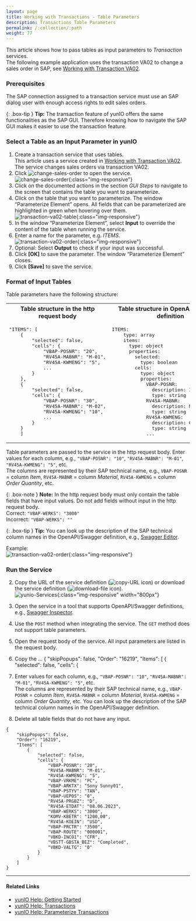 ```yaml
---
layout: page
title: Working with Transactions - Table Parameters
description: Transactions Table Parameters
permalink: /:collection/:path
weight: 77
---
```


This article shows how to pass tables as input parameters to *Transaction* services.<br>
The following example application uses the transaction VA02 to change a sales order in SAP, see [Working with Transaction VA02](./transaction-va02).

### Prerequisites

The SAP connection assigned to a transaction service must use an SAP dialog user with enough access rights to edit sales orders. 

{: .box-tip }
**Tip:** The transaction feature of yunIO offers the same functionalities as the SAP GUI. 
Therefore knowing how to navigate the SAP GUI makes it easier to use the transaction feature. 

### Select a Table as an Input Parameter in yunIO

1. Create a transaction service that uses tables. <br>
This article uses a service created in [Working with Transaction VA02](./transaction-va02). The service changes sales orders via transaction VA02.
2. Click ![change-sales-order](/img/contents/yunio/edit-cog-icon.png) to open the service. <br>
![change-sales-order](/img/contents/yunio/transaction-edit.png){:class="img-responsive"}
3. Click on the documented actions in the section *GUI Steps* to navigate to the screen that contains the table you want to parameterize.<br>
4. Click on the table that you want to parameterize. The window “Parameterize Element” opens. 
All fields that can be parameterized are highlighted in green when hovering over them.<br>
![transaction-va02-table](/img/contents/yunio/transaction-va02-table.png){:class="img-responsive"}
5. In the window “Parameterize Element”, select **Input** to override the content of the table when running the service.
6. Enter a name for the parameter, e.g. *ITEMS*.<br>
![transaction-va02-order](/img/contents/yunio/transaction-va02-order.png){:class="img-responsive"}
7. Optional: Select **Output** to check if your input was successful.
8. Click **[OK]** to save the parameter. The window “Parameterize Element” closes.
9. Click **[Save]** to save the service.

### Format of Input Tables

Table parameters have the following structure:

<table>
<tr><th>
Table structure in the http request body
</th><th>
Table structure in OpenAPI/Swagger definition
</th></tr>
<tr><td>
<pre>
"ITEMS": [
    {
        "selected": false,
        "cells": {
            "VBAP-POSNR": "20",
            "RV45A-MABNR": "M-01",
            "RV45A-KWMENG": "5",
            ...
        }
    },
    {
        "selected": false,
        "cells": {
            "VBAP-POSNR": "30",
            "RV45A-MABNR": "M-02",
            "RV45A-KWMENG": "10",
            ...
        }
    }
    ]
</pre>
</td>
<td>
<pre>
ITEMS:
    type: array
    items:
      type: object
      properties:
        selected:
          type: boolean
        cells:
          type: object
          properties:
            VBAP-POSNR:
              description: Item
              type: string
            RV45A-MABNR:
              description: Material
              type: string
            RV45A-KWMENG:
              description: Order Quantity
              type: string
            ...
</pre>
</td></tr>
</table>

Table parameters are passed to the service in the http request body. 
Enter values for each column, e.g., `"VBAP-POSNR": "10"`, `"RV45A-MABNR": "M-01"`, `"RV45A-KWMENG": "5"`, etc.<br>
The columns are represented by their SAP technical name, e.g., `VBAP-POSNR` = column *Item*, `RV45A-MABNR` = column *Material*, `RV45A-KWMENG` = column *Order Quantity*, etc.

{: .box-note }
**Note:** In the http request body must only contain the table fields that have input values. Do not add fields without input in the http request body.<br>
Correct: `"VBAP-WERKS": "3000"`<br>
Incorrect: `"VBAP-WERKS": ""`

{: .box-tip }
**Tip:** You can look up the description of the SAP technical column names in the OpenAPI/Swagger definition, e.g., [Swagger Editor](https://editor.swagger.io/).

Example:<br>
![transaction-va02-order](/img/contents/yunio/table-input-requestbody.png){:class="img-responsive"}

### Run the Service
2. Copy the URL of the service definition (![copy-URL](/img/contents/yunio/copyURL.png) icon) or download the service definition (![download-file](/img/contents/yunio/download.png) icon).<br>
![yunio-Services](/img/contents/yunio/yunio-run-services.png){:class="img-responsive" width="800px"}
2. Open the service in a tool that supports OpenAPI/Swagger definitions, e.g., [Swagger Inspector](https://inspector.swagger.io/). 
3. Use the `POST` method when integrating the service. The `GET` method does not support table parameters.
4. Open the request body of the service. All input parameters are listed in the request body.
5. Copy the ...
{
    "skipPopups": false,
    "Order": "16219",
    "Items": [
        {
            "selected": false,
            "cells": {

6. Enter values for each column, e.g., `"VBAP-POSNR": "10"`, `"RV45A-MABNR": "M-01"`, `"RV45A-KWMENG": "5"`, etc.<br>
The columns are represented by their SAP technical name, e.g., `VBAP-POSNR` = column *Item*, `RV45A-MABNR` = column *Material*, `RV45A-KWMENG` = column *Order Quantity*, etc.
You can look up the description of the SAP technical column names in the OpenAPI/Swagger definition.
7. Delete all table fields that do not have any input.


```
{
    "skipPopups": false,
    "Order": "16219",
    "Items": [
        {
            "selected": false,
            "cells": {
                "VBAP-POSNR": "20",
                "RV45A-MABNR": "M-01",
                "RV45A-KWMENG": "5",
                "VBAP-VRKME": "PC",
                "VBAP-ARKTX": "Sony Sunny01",
                "VBAP-PSTYV": "TAN",
                "VBAP-UEPOS": "0",
                "RV45A-PRGBZ": "D",
                "RV45A-ETDAT": "08.06.2023",
                "VBAP-WERKS": "3000",
                "KOMV-KBETR": "1200,00",
                "RV45A-KOEIN": "USD",
                "VBAP-PRCTR": "3500",
                "VBAP-ROUTE": "000001",
                "VBKD-INCO1": "CFR",
                "VBSTT-GBSTA_BEZ": "Completed",
                "VBKD-VALTG": "0"
            }
        }
    ]
}
```

******

#### Related Links
- [yunIO Help: Getting Started](https://help.theobald-software.com/en/yunio/getting-started)
- [yunIO Help: Transactions](https://help.theobald-software.com/en/yunio/transactions)
- [yunIO Help: Parameterize Transactions](https://help.theobald-software.com/en/yunio/transactions#parameterize-transactions)